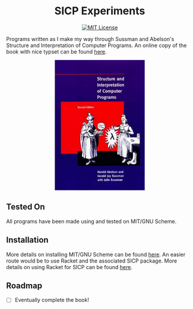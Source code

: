 <h1 align="center">
SICP Experiments
</h1>

<p align="center">
          <a href="https://github.com/shaleen111/snake-rust/blob/master/LICENSE.md">
                    <img src="https://img.shields.io/badge/license-MIT-brightgreen" alt="MIT License" />
          </a>
</p>

Programs written as I make my way through Sussman and Abelson's Structure and Interpretation of Computer Programs.
An online copy of the book with nice typset can be found [here](https://sarabander.github.io/sicp/). 


<p align="center">
          <img src="demo/demo.jpeg" alt="SICP Cover" height="350"/>
</p>

## Tested On
All programs have been made using and tested on MIT/GNU Scheme.

## Installation
More details on installing MIT/GNU Scheme can be found [here](https://www.gnu.org/software/mit-scheme/). An easier route would be to use Racket and the associated SICP package.
More details on using Racket for SICP can be found [here](). 


## Roadmap

- [ ]  Eventually complete the book!
